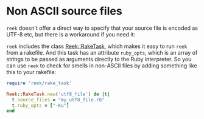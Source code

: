 # Non ASCII source files


`reek` doesn't offer a direct way to specify that your source file is encoded as UTF-8 etc, but there is a workaround if you need it:

`reek` includes the class [Reek::RakeTask](http://reek.rubyforge.org/rdoc/classes/Reek/RakeTask.html), which makes it easy to run `reek` from a rakefile. And this task has an attribute `ruby_opts`, which is an array of strings to be passed as arguments directly to the Ruby interpreter. So you can use `reek` to check for smells in non-ASCII files by adding something like this to your rakefile: 

```Ruby
require 'reek/rake_task'

Reek::RakeTask.new('utf8_file') do |t|
  t.source_files = "my_utf8_file.rb"
  t.ruby_opts = ["-Ku"]
end
```
